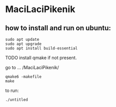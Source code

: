 # MaciLaciPikenik

## how to install and run on ubuntu:
```
sudo apt update 
sudo apt upgrade
sudo apt install build-essential
```

TODO install qmake if not present.

go to ... /MaciLaciPikenik/
```
qmake6 -makefile
make
```

to run:

```
./untitled
```
